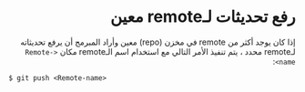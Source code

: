 <div dir="rtl">

# رفع تحديثات لـremote معين

إذا كان يوجد أكثر من remote 
في مخزن (repo) معين
وأراد المبرمج أن يرفع تحديثاته لـremote محدد ،
يتم تنفيذ الأمر التالي
مع استخدام اسم الـremote مكان 
`<Remote-name>`:

<div dir="ltr">

`$ git push <Remote-name>`

</div>

</div>